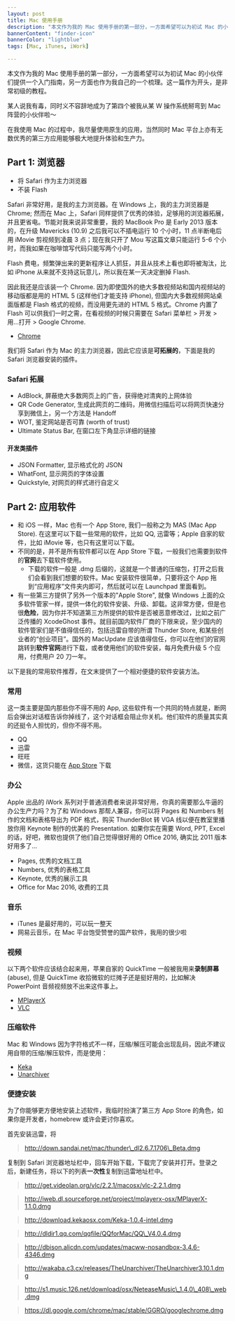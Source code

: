 ```yaml
---
layout: post
title: Mac 使用手册
description: "本文作为我的 Mac 使用手册的第一部分，一方面希望可以为初试 Mac 的小伙伴们提供一个入门指南，另一方面也作为我自己的一个梳理。"
bannerContent: "finder-icon"
bannerColor: "lightblue"
tags: [Mac, iTunes, iWork]

---
```


本文作为我的 Mac 使用手册的第一部分，一方面希望可以为初试 Mac 的小伙伴们提供一个入门指南，另一方面也作为我自己的一个梳理。这一篇作为开头，是非常初级的教程。

某人说我有毒，同时义不容辞地成为了第四个被我从某 W 操作系统掰弯到 Mac 阵营的小伙伴啦～

在我使用 Mac 的过程中，我尽量使用原生的应用，当然同时 Mac 平台上亦有无数优秀的第三方应用能够极大地提升体验和生产力。

## Part 1: 浏览器

* 将 Safari 作为主力浏览器
* 不装 Flash

Safari 非常好用，是我的主力浏览器。在 Windows 上，我的主力浏览器是 Chrome; 然而在 Mac 上，Safari 同样提供了优秀的体验，足够用的浏览器拓展，并且更省电。节能对我来说非常重要，我的 MacBook Pro 是 Early 2013 版本的，在升级 Mavericks (10.9) 之后我可以不插电运行 10 个小时，11 点半断电后用 iMovie 剪视频到凌晨 3 点；现在我只开了 Mou 写这篇文章只能运行 5-6 个小时，而我如果在咖啡馆写代码只能写两个小时。

Flash 费电，频繁弹出来的更新程序让人抓狂，并且从技术上看也即将被淘汰，比如 iPhone 从来就不支持这玩意儿，所以我在某一天决定删掉 Flash.

因此我还是应该装一个 Chrome. 因为即使国外的绝大多数视频站和国内视频站的移动版都是用的 HTML 5 (这样他们才能支持 iPhone), 但国内大多数视频网站桌面版都是 Flash 格式的视频，而没用更先进的 HTML 5 格式。Chrome 内置了 Flash 可以供我们一时之需，在看视频的时候只需要在 Safari 菜单栏 \> 开发 \> 用...打开 \> Google Chrome.

* [Chrome][1]

我们将 Safari 作为 Mac 的主力浏览器，因此它应该是**可拓展的**，下面是我的 Safari 浏览器安装的插件。

### Safari 拓展

* AdBlock, 屏蔽绝大多数网页上的广告，获得绝对清爽的上网体验
* QR Code Generator, 生成此网页的二维码，用微信扫描后可以将网页快速分享到微信上，另一个方法是 Handoff
* WOT, 鉴定网站是否可靠 (worth of trust)
* Ultimate Status Bar, 在窗口左下角显示详细的链接

#### 开发类插件

* JSON Formatter, 显示格式化的 JSON
* WhatFont, 显示网页的字体设置
* Quickstyle, 对网页的样式进行自定义

## Part 2: 应用软件

- 和 iOS 一样，Mac 也有一个 App Store, 我们一般称之为 MAS (Mac App Store). 在这里可以下载一些常用的软件，比如 QQ, 迅雷等；Apple 自家的软件，比如 iMovie 等，也只有这里可以下载。
- 不同的是，并不是所有软件都可以在 App Store 下载，一般我们也需要到软件的**官网**去下载软件使用。
	- 下载的软件一般是 .dmg 后缀的，这就是一个普通的压缩包，打开之后我们会看到我们想要的软件。Mac 安装软件很简单，只要将这个 App 拖到“应用程序”文件夹内即可，然后就可以在 Launchpad 里面看到。
- 有一些第三方提供了另外一个版本的"Apple Store", 就像 Windows 上面的众多软件管家一样，提供一体化的软件安装、升级、卸载。这非常方便，但是也很**危险**，因为你并不知道第三方所提供的软件是否被恶意修改过，比如之前广泛传播的 XcodeGhost 事件。就目前国内软件厂商的下限来说，至少国内的软件管家们是不值得信任的，包括迅雷自带的所谓 Thunder Store, 和某些创业者的“创业项目”。国外的 MacUpdate 应该值得信任，你可以在他们的官网跳转到**软件官网**进行下载，或者使用他们的软件安装，每月免费升级 5 个应用，付费用户 20 刀一年。

以下是我的常用软件推荐，在文末提供了一个相对便捷的软件安装方法。

### 常用

这一类主要是国内那些你不得不用的 App, 这些软件有一个共同的特点就是，断网后会弹出对话框告诉你掉线了，这个对话框会阻止你关机。他们软件的质量其实真的还挺令人担忧的，但你不得不用。

* QQ
* 迅雷
* 旺旺
* 微信，这货只能在 [App Store][2] 下载

### 办公

Apple 出品的 iWork 系列对于普通消费者来说非常好用，你真的需要那么牛逼的办公生产力吗？为了和 Windows 那帮人兼容，你可以将 Pages 和 Numbers 制作的文档和表格导出为 PDF 格式，购买 ThunderBlot 转 VGA 线以便在教室里播放你用 Keynote 制作的优美的 Presentation. 如果你实在需要 Word, PPT, Excel 的话，好吧，微软也提供了他们自己觉得很好用的 Office 2016, 确实比 2011 版本好用多了...

* Pages, 优秀的文档工具
* Numbers, 优秀的表格工具
* Keynote, 优秀的展示工具
* Office for Mac 2016, 收费的工具


### 音乐

* iTunes 是最好用的，可以玩一整天
* 网易云音乐，在 Mac 平台饱受赞誉的国产软件，我用的很少啦

### 视频

以下两个软件应该结合起来用，苹果自家的 QuickTime 一般被我用来**录制屏幕** (abuse), 但是 QuickTime 收拾微软的烂摊子还是挺好用的，比如解决 PowerPoint 音频视频放不出来这件事上。

- [MPlayerX][3]
- [VLC][4]

### 压缩软件

Mac 和 Windows 因为字符格式不一样，压缩/解压可能会出现乱码，因此不建议用自带的压缩/解压软件，而是使用：

* [Keka][5]
* [Unarchiver][6]

### 便捷安装

为了你能够更方便地安装上述软件，我临时扮演了第三方 App Store 的角色，如果你是开发者，homebrew 或许会更讨你喜欢。

首先安装迅雷，将 

> http://down.sandai.net/mac/thunder\_dl2.6.7.1706\_Beta.dmg

复制到 Safari 浏览器地址栏中，回车开始下载，下载完了安装并打开。登录之后，新建任务，将以下的列表**一次性**复制到迅雷地址栏中。

> http://get.videolan.org/vlc/2.2.1/macosx/vlc-2.2.1.dmg

> http://iweb.dl.sourceforge.net/project/mplayerx-osx/MPlayerX-1.1.0.dmg

> http://download.kekaosx.com/Keka-1.0.4-intel.dmg

> http://dldir1.qq.com/qqfile/QQforMac/QQ\_V4.0.4.dmg

> http://dbison.alicdn.com/updates/macww-nosandbox-3.4.6-4346.dmg

> http://wakaba.c3.cx/releases/TheUnarchiver/TheUnarchiver3.10.1.dmg

> http://s1.music.126.net/download/osx/NeteaseMusic\_1.4.0\_408\_web.dmg

> https://dl.google.com/chrome/mac/stable/GGRO/googlechrome.dmg

[1]:	https://www.google.com/chrome/
[2]:	https://itunes.apple.com/us/app/wechat/id836500024?mt=12&ign-mpt=uo%3D4
[3]:	http://mplayerx.org/
[4]:	http://www.videolan.org/vlc/
[5]:	http://kekaosx.com
[6]:	http://www.macupdate.com/app/mac/22774/the-unarchiver